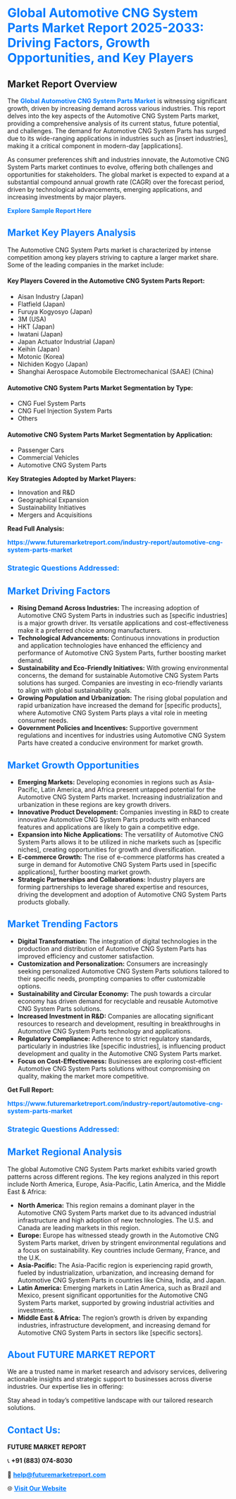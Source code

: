 <h1 style="color: #007BFF;">Global Automotive CNG System Parts Market Report 2025-2033: Driving Factors, Growth Opportunities, and Key Players</h1>

<section id="overview">
<h2>Market Report Overview</h2>
<p>The <a href="https://www.futuremarketreport.com/industry-report/automotive-cng-system-parts-market" style="color: #007BFF; text-decoration: none;"><strong>Global Automotive CNG System Parts Market</strong></a> is witnessing significant growth, driven by increasing demand across various industries. This report delves into the key aspects of the Automotive CNG System Parts market, providing a comprehensive analysis of its current status, future potential, and challenges. The demand for Automotive CNG System Parts has surged due to its wide-ranging applications in industries such as [insert industries], making it a critical component in modern-day [applications].</p>
<p>As consumer preferences shift and industries innovate, the Automotive CNG System Parts market continues to evolve, offering both challenges and opportunities for stakeholders. The global market is expected to expand at a substantial compound annual growth rate (CAGR) over the forecast period, driven by technological advancements, emerging applications, and increasing investments by major players.</p>
</section>

<section id="overview">
<p><a href="https://www.futuremarketreport.com/request-sample/reportId=119398" style="color: #007BFF; text-decoration: none;"><strong>Explore Sample Report Here</strong></a></p>
</section>

<section id="key-players">
<h2 style="color: #007BFF;">Market Key Players Analysis</h2>
<p>The Automotive CNG System Parts market is characterized by intense competition among key players striving to capture a larger market share. Some of the leading companies in the market include:</p>
<h4>Key Players Covered in the Automotive CNG System Parts Report:</h4>
<ul><li>Aisan Industry (Japan)</li><li>Flatfield (Japan)</li><li>Furuya Kogyosyo (Japan)</li><li>3M (USA)</li><li>HKT (Japan)</li><li>Iwatani (Japan)</li><li>Japan Actuator Industrial (Japan)</li><li>Keihin (Japan)</li><li>Motonic (Korea)</li><li>Nichiden Kogyo (Japan)</li><li>Shanghai Aerospace Automobile Electromechanical (SAAE) (China)</li></ul>
<h4>Automotive CNG System Parts Market Segmentation by Type:</h4>
<ul><li>CNG Fuel System Parts</li><li>CNG Fuel Injection System Parts</li><li>Others</li></ul>

<h4>Automotive CNG System Parts Market Segmentation by Application:</h4>
<ul><li>Passenger Cars</li><li>Commercial Vehicles</li><li>Automotive CNG System Parts</li></ul>
<p><strong>Key Strategies Adopted by Market Players:</strong></p>
<ul>
<li>Innovation and R&D</li>
<li>Geographical Expansion</li>
<li>Sustainability Initiatives</li>
<li>Mergers and Acquisitions</li>
</ul>
</section>

<section>
<p><strong>Read Full Analysis: </strong></p><a href="https://www.futuremarketreport.com/industry-report/automotive-cng-system-parts-market" style="color: #007BFF; text-decoration: none;"><strong>https://www.futuremarketreport.com/industry-report/automotive-cng-system-parts-market</strong></a>
<h3 style="color: #007BFF;">Strategic Questions Addressed:</h3>
</section>

<section id="driving-factors">
<h2 style="color: #007BFF;">Market Driving Factors</h2>
<ul>
<li><strong>Rising Demand Across Industries:</strong> The increasing adoption of Automotive CNG System Parts in industries such as [specific industries] is a major growth driver. Its versatile applications and cost-effectiveness make it a preferred choice among manufacturers.</li>
<li><strong>Technological Advancements:</strong> Continuous innovations in production and application technologies have enhanced the efficiency and performance of Automotive CNG System Parts, further boosting market demand.</li>
<li><strong>Sustainability and Eco-Friendly Initiatives:</strong> With growing environmental concerns, the demand for sustainable Automotive CNG System Parts solutions has surged. Companies are investing in eco-friendly variants to align with global sustainability goals.</li>
<li><strong>Growing Population and Urbanization:</strong> The rising global population and rapid urbanization have increased the demand for [specific products], where Automotive CNG System Parts plays a vital role in meeting consumer needs.</li>
<li><strong>Government Policies and Incentives:</strong> Supportive government regulations and incentives for industries using Automotive CNG System Parts have created a conducive environment for market growth.</li>
</ul>
</section>

<section id="growth-opportunities">
<h2 style="color: #007BFF;">Market Growth Opportunities</h2>
<ul>
<li><strong>Emerging Markets:</strong> Developing economies in regions such as Asia-Pacific, Latin America, and Africa present untapped potential for the Automotive CNG System Parts market. Increasing industrialization and urbanization in these regions are key growth drivers.</li>
<li><strong>Innovative Product Development:</strong> Companies investing in R&D to create innovative Automotive CNG System Parts products with enhanced features and applications are likely to gain a competitive edge.</li>
<li><strong>Expansion into Niche Applications:</strong> The versatility of Automotive CNG System Parts allows it to be utilized in niche markets such as [specific niches], creating opportunities for growth and diversification.</li>
<li><strong>E-commerce Growth:</strong> The rise of e-commerce platforms has created a surge in demand for Automotive CNG System Parts used in [specific applications], further boosting market growth.</li>
<li><strong>Strategic Partnerships and Collaborations:</strong> Industry players are forming partnerships to leverage shared expertise and resources, driving the development and adoption of Automotive CNG System Parts products globally.</li>
</ul>
</section>

<section id="trending-factors">
<h2 style="color: #007BFF;">Market Trending Factors</h2>
<ul>
<li><strong>Digital Transformation:</strong> The integration of digital technologies in the production and distribution of Automotive CNG System Parts has improved efficiency and customer satisfaction.</li>
<li><strong>Customization and Personalization:</strong> Consumers are increasingly seeking personalized Automotive CNG System Parts solutions tailored to their specific needs, prompting companies to offer customizable options.</li>
<li><strong>Sustainability and Circular Economy:</strong> The push towards a circular economy has driven demand for recyclable and reusable Automotive CNG System Parts solutions.</li>
<li><strong>Increased Investment in R&D:</strong> Companies are allocating significant resources to research and development, resulting in breakthroughs in Automotive CNG System Parts technology and applications.</li>
<li><strong>Regulatory Compliance:</strong> Adherence to strict regulatory standards, particularly in industries like [specific industries], is influencing product development and quality in the Automotive CNG System Parts market.</li>
<li><strong>Focus on Cost-Effectiveness:</strong> Businesses are exploring cost-efficient Automotive CNG System Parts solutions without compromising on quality, making the market more competitive.</li>
</ul>
</section>

<section>
<p><strong>Get Full Report: </strong></p><a href="https://www.futuremarketreport.com/industry-report/automotive-cng-system-parts-market" style="color: #007BFF; text-decoration: none;"><strong>https://www.futuremarketreport.com/industry-report/automotive-cng-system-parts-market</strong></a>
<h3 style="color: #007BFF;">Strategic Questions Addressed:</h3>
</section>


<section id="regional-analysis">
<h2 style="color: #007BFF;">Market Regional Analysis</h2>
<p>The global Automotive CNG System Parts market exhibits varied growth patterns across different regions. The key regions analyzed in this report include North America, Europe, Asia-Pacific, Latin America, and the Middle East & Africa:</p>
<ul>
<li><strong>North America:</strong> This region remains a dominant player in the Automotive CNG System Parts market due to its advanced industrial infrastructure and high adoption of new technologies. The U.S. and Canada are leading markets in this region.</li>
<li><strong>Europe:</strong> Europe has witnessed steady growth in the Automotive CNG System Parts market, driven by stringent environmental regulations and a focus on sustainability. Key countries include Germany, France, and the U.K.</li>
<li><strong>Asia-Pacific:</strong> The Asia-Pacific region is experiencing rapid growth, fueled by industrialization, urbanization, and increasing demand for Automotive CNG System Parts in countries like China, India, and Japan.</li>
<li><strong>Latin America:</strong> Emerging markets in Latin America, such as Brazil and Mexico, present significant opportunities for the Automotive CNG System Parts market, supported by growing industrial activities and investments.</li>
<li><strong>Middle East & Africa:</strong> The region’s growth is driven by expanding industries, infrastructure development, and increasing demand for Automotive CNG System Parts in sectors like [specific sectors].</li>
</ul>
</section>

<footer>
<h2 style="color: #007BFF;">About FUTURE MARKET REPORT</h2>
<p>We are a trusted name in market research and advisory services, delivering actionable insights and strategic support to businesses across diverse industries. Our expertise lies in offering:</p>

<p>Stay ahead in today’s competitive landscape with our tailored research solutions.</p>

<h2 style="color: #007BFF;">Contact Us:</h2>
<p><strong>FUTURE MARKET REPORT</strong></p>
<p>📞 <strong>+91 (883) 074-8030</strong></p>
<p>📧 <strong><a href="mailto:help@futuremarketreport.com" style="color: #007BFF;">help@futuremarketreport.com</a></strong></p>
<p>🌐 <strong><a href="https://www.futuremarketreport.com/" style="color: #007BFF;">Visit Our Website</a></strong></p>
</footer>